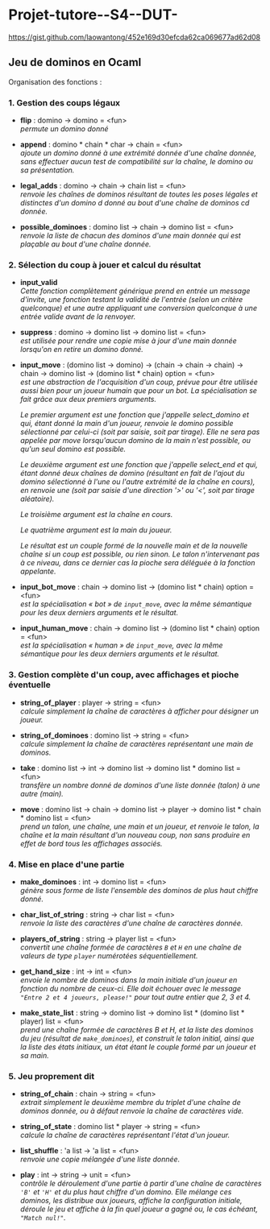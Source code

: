 # Projet-tutore--S4--DUT-
https://gist.github.com/laowantong/452e169d30efcda62ca069677ad62d08
## Jeu de dominos en Ocaml

Organisation des fonctions :

### 1. Gestion des coups légaux
- **flip** : domino -> domino = \<fun>  
    *permute un domino donné*  

- **append** : domino * chain * char -> chain = \<fun>  
*ajoute un domino donné à une extrémité donnée d'une chaîne donnée, sans effectuer aucun test de compatibilité sur la chaîne, le domino ou sa présentation.*  

- **legal_adds** : domino -> chain -> chain list = \<fun>  
*renvoie les chaînes de dominos résultant de toutes les poses légales et distinctes d'un domino d donné au bout d'une chaîne de dominos cd donnée.*  

- **possible_dominoes** : domino list -> chain -> domino list = \<fun>  
*renvoie la liste de chacun des dominos d'une main donnée qui est plaçable au bout d'une chaîne donnée.*

### 2. Sélection du coup à jouer et calcul du résultat
- **input_valid**  
*Cette fonction complètement générique prend en entrée un message d'invite, une fonction testant la validité de l'entrée (selon un critère quelconque) et une autre appliquant une conversion quelconque à une entrée valide avant de la renvoyer.*  

- **suppress** : domino -> domino list -> domino list = \<fun>  
*est utilisée pour rendre une copie mise à jour d'une main donnée lorsqu'on en retire un domino donné.*  

- **input_move** :
  (domino list -> domino) ->
  (chain -> chain -> chain) ->
  chain -> domino list -> (domino list * chain) option = \<fun>  
  *est une abstraction de l'acquisition d'un coup, prévue pour être utilisée aussi bien pour un joueur humain que pour un bot. La spécialisation se fait grâce aux deux premiers arguments.*    

  *Le premier argument est une fonction que j'appelle select_domino et qui, étant donné la main d'un joueur, renvoie le domino possible sélectionné par celui-ci (soit par saisie, soit par tirage). Elle ne sera pas appelée par move lorsqu'aucun domino de la main n'est possible, ou qu'un seul domino est possible.*  

  *Le deuxième argument est une fonction que j'appelle select_end et qui, étant donné deux chaînes de domino (résultant en fait de l'ajout du domino sélectionné à l'une ou l'autre extrémité de la chaîne en cours), en renvoie une (soit par saisie d'une direction '>' ou '<', soit par tirage aléatoire).*  

  *Le troisième argument est la chaîne en cours.*   

  *Le quatrième argument est la main du joueur.*  

  *Le résultat est un couple formé de la nouvelle main et de la nouvelle chaîne si un coup est possible, ou rien sinon. Le talon n'intervenant pas à ce niveau, dans ce dernier cas la pioche sera déléguée à la fonction appelante.*  


- **input_bot_move** : chain -> domino list -> (domino list * chain) option = \<fun>  
*est la spécialisation « bot » de `input_move`, avec la même sémantique pour les deux derniers arguments et le résultat.*  

- **input_human_move** : chain -> domino list -> (domino list * chain) option = \<fun>  
*est la spécialisation « human » de `input_move`, avec la même sémantique pour les deux derniers arguments et le résultat.*  


### 3. Gestion complète d'un coup, avec affichages et pioche éventuelle
- **string_of_player** : player -> string = \<fun>  
*calcule simplement la chaîne de caractères à afficher pour désigner un joueur.*  

- **string_of_dominoes** : domino list -> string = \<fun>  
*calcule simplement la chaîne de caractères représentant une main de dominos.*  

- **take** : domino list -> int -> domino list -> domino list * domino list = \<fun>  
*transfère un nombre donné de dominos d'une liste donnée (talon) à une autre (main).*  

- **move** :
  domino list ->
  chain ->
  domino list ->
  player ->
  domino list * chain * domino list = \<fun>  
  *prend un talon, une chaîne, une main et un joueur, et renvoie le talon, la chaîne et la main résultant d'un nouveau coup, non sans produire en effet de bord tous les affichages associés.*  


### 4. Mise en place d'une partie
- **make_dominoes** : int -> domino list = \<fun>  
*génère sous forme de liste l'ensemble des dominos de plus haut chiffre donné.*  

- **char_list_of_string** : string -> char list = \<fun>  
*renvoie la liste des caractères d'une chaîne de caractères donnée.*  

- **players_of_string** : string -> player list = \<fun>  
*convertit une chaîne formée de caractères ``B`` et ``H`` en une chaîne de valeurs de type ``player`` numérotées séquentiellement.*  

- **get_hand_size** : int -> int = \<fun>  
*envoie le nombre de dominos dans la main initiale d'un joueur en fonction du nombre de ceux-ci. Elle doit échouer avec le message ``"Entre 2 et 4 joueurs, please!"`` pour tout autre entier que 2, 3 et 4.*  

- **make_state_list** : string -> domino list -> domino list * (domino list * player) list = \<fun>  
*prend une chaîne formée de caractères B et H, et la liste des dominos du jeu (résultat de ``make_dominoes``), et construit le talon initial, ainsi que la liste des états initiaux, un état étant le couple formé par un joueur et sa main.*  


### 5. Jeu proprement dit
- **string_of_chain** : chain -> string = \<fun>  
*extrait simplement le deuxième membre du triplet d'une chaîne de dominos donnée, ou à défaut renvoie la chaîne de caractères vide.*  

- **string_of_state** : domino list * player -> string = \<fun>  
*calcule la chaîne de caractères représentant l'état d'un joueur.* 

- **list_shuffle** : 'a list -> 'a list = \<fun>  
*renvoie une copie mélangée d'une liste donnée.*  

- **play** : int -> string -> unit = \<fun>  
*contrôle le déroulement d'une partie à partir d'une chaîne de caractères `'B'` et `'H'` et du plus haut chiffre d'un domino. Elle mélange ces dominos, les distribue aux joueurs, affiche la configuration initiale, déroule le jeu et affiche à la fin quel joueur a gagné ou, le cas échéant, ``"Match nul!"``.*
